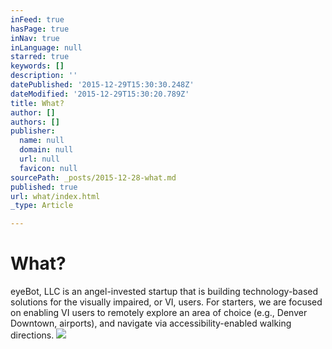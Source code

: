 ```yaml
---
inFeed: true
hasPage: true
inNav: true
inLanguage: null
starred: true
keywords: []
description: ''
datePublished: '2015-12-29T15:30:30.248Z'
dateModified: '2015-12-29T15:30:20.789Z'
title: What?
author: []
authors: []
publisher:
  name: null
  domain: null
  url: null
  favicon: null
sourcePath: _posts/2015-12-28-what.md
published: true
url: what/index.html
_type: Article

---
```

# **What?**

eyeBot, LLC is an angel-invested startup that is building technology-based solutions for the visually impaired, or VI, users. For starters, we are focused on enabling VI users to remotely explore an area of choice (e.g., Denver Downtown, airports), and navigate via accessibility-enabled walking directions. ![](https://the-grid-user-content.s3-us-west-2.amazonaws.com/d9f42870-21d3-4c5f-8c5c-2c52baa97059.png)